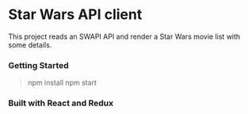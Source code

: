 # Star Wars API client

This project reads an SWAPI API and render a Star Wars movie list with some details.

### Getting Started

> npm install
> npm start


### Built with React and Redux